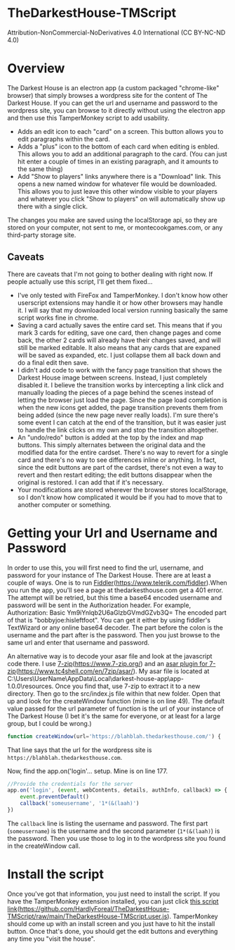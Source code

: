 # TheDarkestHouse-TMScript
Attribution-NonCommercial-NoDerivatives 4.0 International (CC BY-NC-ND 4.0)

# Overview
The Darkest House is an electron app (a custom packaged "chrome-like" browser) that simply browses a wordpress site for the content of The Darkest House.  If you can get the url and username and password to the wordpress site, you can browse to it directly without using the electron app and then use this TamperMonkey script to add usability.

* Adds an edit icon to each "card" on a screen.  This button allows you to edit paragraphs within the card.
* Adds a "plus" icon to the bottom of each card when editing is enbled.  This allows you to add an additional paragraph to the card.  (You can just hit enter a couple of times in an existing paragraph, and it amounts to the same thing)
* Add "Show to players" links anywhere there is a "Download" link.  This opens a new named window for whatever file would be downloaded.  This allows you to just leave this other window visible to your players and whatever you click "Show to players" on will automatically show up there with a single click.

The changes you make are saved using the localStorage api, so they are stored on your computer, not sent to me, or montecookgames.com, or any third-party storage site.

## Caveats
There are caveats that I'm not going to bother dealing with right now.  If people actually use this script, I'll get them fixed...
* I've only tested with FireFox and TamperMonkey.  I don't know how other userscript extensions may handle it or how other browsers may handle it.  I will say that my downloaded local version running basically the same script works fine in chrome.
* Saving a card actually saves the entire card set.  This means that if you mark 3 cards for editing, save one card, then change pages and come back, the other 2 cards will already have their changes saved, and will still be marked editable.  It also means that any cards that are expaned will be saved as expanded, etc.  I just collapse them all back down and do a final edit then save.
* I didn't add code to work with the fancy page transition that shows the Darkest House image between screens.  Instead, I just completely disabled it.  I believe the transition works by intercepting a link click and manually loading the pieces of a page behind the scenes instead of letting the browser just load the page.  Since the page load completion is when the new icons get added, the page transition prevents them from being added (since the new page never really loads).  I'm sure there's some event I can catch at the end of the transition, but it was easier just to handle the link clicks on my own and stop the transition altogether.
* An "undo/redo" button is added at the top by the index and map buttons.  This simply alternates between the original data and the modified data for the entire cardset.  There's no way to revert for a single card and there's no way to see differences inline or anything.  In fact, since the edit buttons are part of the cardset, there's not even a way to revert and then restart editing; the edit buttons disappear when the original is restored.  I can add that if it's necessary.
* Your modifications are stored wherever the browser stores localStorage, so I don't know how complicated it would be if you had to move that to another computer or something.

# Getting your Url and Username and Password
In order to use this, you will first need to find the url, username, and password for your instance of The Darkest House.  There are at least a couple of ways.  One is to run [Fiddler](https://www.telerik.com/fiddler)(https://www.telerik.com/fiddler).When you run the app, you'll see a page at thedarkesthouse.com get a 401 error.  The attempt will be retried, but this time a base64 encoded username and password will be sent in the Authorization header.  For example,
	Authorization: Basic Ym9iYnlqb2U6aGlzbGVmdGZvb3Q=
The encoded part of that is "bobbyjoe:hisleftfoot".  You can get it either by using fiddler's TextWizard or any online base64 decoder.  The part before the colon is the username and the part after is the password.  Then you just browse to the same url and enter that username and password.

An alternative way is to decode your asar file and look at the javascript code there. I use [7-zip](https://www.7-zip.org/)(https://www.7-zip.org/) and an [asar plugin for 7-zip](https://www.tc4shell.com/en/7zip/asar/)(https://www.tc4shell.com/en/7zip/asar/).  My asar file is located at C:\Users\UserName\AppData\Local\darkest-house-app\app-1.0.0\resources.  Once you find that, use 7-zip to extract it to a new directory.  Then go to the src/index.js file within that new folder.  Open that up and look for the createWindow function (mine is on line 49).  The default value passed for the url parameter of function is the url of your instance of The Darkest House (I bet it's the same for everyone, or at least for a large group, but I could be wrong.)
```javascript
function createWindow(url='https://blahblah.thedarkesthouse.com/') {
```
That line says that the url for the wordpress site is `https://blahblah.thedarkesthouse.com`.

Now, find the app.on('login'... setup.  Mine is on line 177.
```javascript
//Provide the credentials for the server
app.on('login', (event, webContents, details, authInfo, callback) => {
    event.preventDefault()
    callback('someusername', '1*(&(laah)')
})
```
The `callback` line is listing the username and password.  The first part (`someusername`) is the username and the second parameter (`1*(&(laah)`) is the password.
Then you use those to log in to the wordpress site you found in the createWindow call.

# Install the script
Once you've got that information, you just need to install the script.  If you have the TamperMonkey extension installed, you can just click [this script link](https://github.com/HardlyForeal/TheDarkestHouse-TMScript/raw/main/TheDarkestHouse-TMScript.user.js)(https://github.com/HardlyForeal/TheDarkestHouse-TMScript/raw/main/TheDarkestHouse-TMScript.user.js).  TamperMonkey should come up with an install screen and you just have to hit the install button.  Once that's done, you should get the edit buttons and everything any time you "visit the house".
